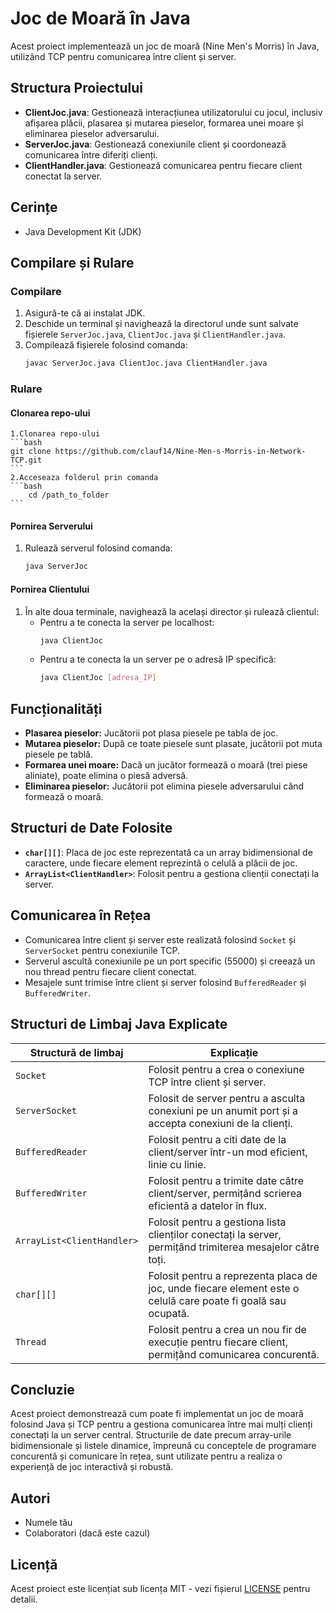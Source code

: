 # Joc de Moară în Java

Acest proiect implementează un joc de moară (Nine Men's Morris) în Java, utilizând TCP pentru comunicarea între client și server.

## Structura Proiectului

- **ClientJoc.java**: Gestionează interacțiunea utilizatorului cu jocul, inclusiv afișarea plăcii, plasarea și mutarea pieselor, formarea unei moare și eliminarea pieselor adversarului.
- **ServerJoc.java**: Gestionează conexiunile client și coordonează comunicarea între diferiți clienți.
- **ClientHandler.java**: Gestionează comunicarea pentru fiecare client conectat la server.

## Cerințe

- Java Development Kit (JDK)

## Compilare și Rulare

### Compilare

1. Asigură-te că ai instalat JDK.
2. Deschide un terminal și navighează la directorul unde sunt salvate fișierele `ServerJoc.java`, `ClientJoc.java` și `ClientHandler.java`.
3. Compilează fișierele folosind comanda:
    ```bash
    javac ServerJoc.java ClientJoc.java ClientHandler.java
    ```

### Rulare

#### Clonarea repo-ului
    1.Clonarea repo-ului
    ```bash
    git clone https://github.com/clauf14/Nine-Men-s-Morris-in-Network-TCP.git
    ```
    2.Acceseaza folderul prin comanda
    ```bash
        cd /path_to_folder
    ```


#### Pornirea Serverului

1. Rulează serverul folosind comanda:
    ```bash
    java ServerJoc
    ```

#### Pornirea Clientului

1. În alte doua terminale, navighează la același director și rulează clientul:
    - Pentru a te conecta la server pe localhost:
        ```bash
        java ClientJoc
        ```
    - Pentru a te conecta la un server pe o adresă IP specifică:
        ```bash
        java ClientJoc [adresa_IP]
        ```

## Funcționalități

- **Plasarea pieselor:** Jucătorii pot plasa piesele pe tabla de joc.
- **Mutarea pieselor:** După ce toate piesele sunt plasate, jucătorii pot muta piesele pe tablă.
- **Formarea unei moare:** Dacă un jucător formează o moară (trei piese aliniate), poate elimina o piesă adversă.
- **Eliminarea pieselor:** Jucătorii pot elimina piesele adversarului când formează o moară.

## Structuri de Date Folosite

- **`char[][]`**: Placa de joc este reprezentată ca un array bidimensional de caractere, unde fiecare element reprezintă o celulă a plăcii de joc.
- **`ArrayList<ClientHandler>`**: Folosit pentru a gestiona clienții conectați la server.

## Comunicarea în Rețea

- Comunicarea între client și server este realizată folosind `Socket` și `ServerSocket` pentru conexiunile TCP.
- Serverul ascultă conexiunile pe un port specific (55000) și creează un nou thread pentru fiecare client conectat.
- Mesajele sunt trimise între client și server folosind `BufferedReader` și `BufferedWriter`.

## Structuri de Limbaj Java Explicate

| Structură de limbaj             | Explicație                                                                                               |
|---------------------------------|----------------------------------------------------------------------------------------------------------|
| `Socket`                        | Folosit pentru a crea o conexiune TCP între client și server.                                            |
| `ServerSocket`                  | Folosit de server pentru a asculta conexiuni pe un anumit port și a accepta conexiuni de la clienți.     |
| `BufferedReader`                | Folosit pentru a citi date de la client/server într-un mod eficient, linie cu linie.                     |
| `BufferedWriter`                | Folosit pentru a trimite date către client/server, permițând scrierea eficientă a datelor în flux.       |
| `ArrayList<ClientHandler>`      | Folosit pentru a gestiona lista clienților conectați la server, permițând trimiterea mesajelor către toți.|
| `char[][]`                      | Folosit pentru a reprezenta placa de joc, unde fiecare element este o celulă care poate fi goală sau ocupată.|
| `Thread`                        | Folosit pentru a crea un nou fir de execuție pentru fiecare client, permițând comunicarea concurentă.      |

## Concluzie

Acest proiect demonstrează cum poate fi implementat un joc de moară folosind Java și TCP pentru a gestiona comunicarea între mai mulți clienți conectați la un server central. Structurile de date precum array-urile bidimensionale și listele dinamice, împreună cu conceptele de programare concurentă și comunicare în rețea, sunt utilizate pentru a realiza o experiență de joc interactivă și robustă.

## Autori

- Numele tău
- Colaboratori (dacă este cazul)

## Licență

Acest proiect este licențiat sub licența MIT - vezi fișierul [LICENSE](LICENSE) pentru detalii.
